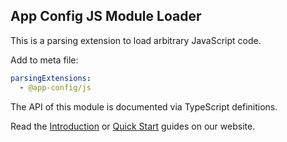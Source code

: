 ## App Config JS Module Loader

This is a parsing extension to load arbitrary JavaScript code.

Add to meta file:

```yaml
parsingExtensions:
  - @app-config/js
```

The API of this module is documented via TypeScript definitions.

Read the [Introduction](https://app-config.dev/guide/intro/) or
[Quick Start](https://app-config.dev/guide/intro/quick-start/) guides on our website.
